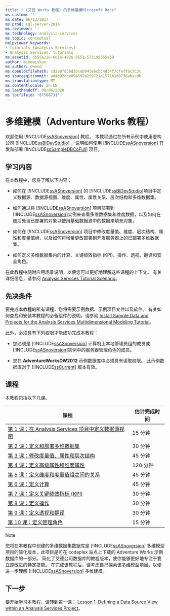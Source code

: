```yaml
---
title: " (艾德 Works 教程) 的多维建模Microsoft Docs"
ms.custom: ''
ms.date: 06/13/2017
ms.prod: sql-server-2014
ms.reviewer: ''
ms.technology: analysis-services
ms.topic: conceptual
helpviewer_keywords:
- tutorials [Analysis Services]
- Analysis Services, tutorials
ms.assetid: db55e226-601a-4026-8651-573195555a59
author: minewiskan
ms.author: owend
ms.openlocfilehash: cd2e8f856d36cab045e6cbc4d34f7cfeffac3c3c
ms.sourcegitcommit: ad4d92dce894592a259721a1571b1d8736abacdb
ms.translationtype: MT
ms.contentlocale: zh-CN
ms.lasthandoff: 08/04/2020
ms.locfileid: "87588731"
---
```

# <a name="multidimensional-modeling-adventure-works-tutorial"></a>多维建模（Adventure Works 教程）
  欢迎使用 [!INCLUDE[ssASnoversion](../includes/ssasnoversion-md.md)] 教程。 本教程通过在所有示例中使用虚构公司 [!INCLUDE[ssBIDevStudio](../includes/ssbidevstudio-md.md)] ，说明如何使用 [!INCLUDE[ssASnoversion](../includes/ssasnoversion-md.md)] 开发和部署 [!INCLUDE[ssSampleDBCoFull](../includes/sssampledbcofull-md.md)] 项目。  
  
## <a name="what-you-will-learn"></a>学习内容  
 在本教程中，您将了解以下内容：  
  
-   如何在 [!INCLUDE[ssASnoversion](../includes/ssasnoversion-md.md)] 的 [!INCLUDE[ssBIDevStudio](../includes/ssbidevstudio-md.md)]项目中定义数据源、数据源视图、维度、属性、属性关系、层次结构和多维数据集。  
  
-   如何通过将 [!INCLUDE[ssASnoversion](../includes/ssasnoversion-md.md)] 项目部署到 [!INCLUDE[ssASnoversion](../includes/ssasnoversion-md.md)]实例来查看多维数据集和维度数据，以及如何在随后处理已部署的对象以使用基础数据源中的数据来填充对象。  
  
-   如何在 [!INCLUDE[ssASnoversion](../includes/ssasnoversion-md.md)] 项目中修改度量值、维度、层次结构、属性和度量值组，以及如何将增量更改部署到开发服务器上的已部署多维数据集。  
  
-   如何定义多维数据集内的计算、关键绩效指标 (KPI)、操作、透视、翻译和安全角色。  
  
 在此教程中随附应用场景说明，以便您可以更好地理解这些课程的上下文。 有关详细信息，请参阅 [Analysis Services Tutorial Scenario](analysis-services-tutorial-scenario.md)。  
  
## <a name="prerequisites"></a>先决条件  
 要完成本教程的所有课程，您将需要示例数据、示例项目文件以及软件。 有关如何查找和安装本教程的必备组件的说明，请参阅 [Install Sample Data and Projects for the Analysis Services Multidimensional Modeling Tutorial](install-sample-data-and-projects.md)。  
  
 此外，必须具有下列权限才能成功完成本教程：  
  
-   您必须是 [!INCLUDE[ssASnoversion](../includes/ssasnoversion-md.md)] 计算机上本地管理员组的成员或 [!INCLUDE[ssASnoversion](../includes/ssasnoversion-md.md)]实例中的服务器管理角色的成员。  
  
-   您在 **AdventureWorksDW2012** 示例数据库中必须具有读取权限。 此示例数据库对于 [!INCLUDE[ssCurrent](../includes/sscurrent-md.md)] 版本有效。  
  
## <a name="lessons"></a>课程  
 本教程包括以下几课。  
  
|课程|估计完成时间|  
|------------|--------------------------------|  
|[第 1 课：在 Analysis Services 项目中定义数据源视图](lesson-1-defining-a-data-source-view-within-an-analysis-services-project.md)|15 分钟|  
|[第 2 课：定义和部署多维数据集](lesson-2-defining-and-deploying-a-cube.md)|30 分钟|  
|[第 3 课：修改度量值、属性和层次结构](lesson-3-modifying-measures-attributes-and-hierarchies.md)|45 分钟|  
|[第 4 课：定义高级属性和维度属性](lesson-4-defining-advanced-attribute-and-dimension-properties.md)|120 分钟|  
|[第 5 课：定义维度和度量值组之间的关系](lesson-5-defining-relationships-between-dimensions-and-measure-groups.md)|45 分钟|  
|[第 6 课：定义计算](lesson-6-defining-calculations.md)|45 分钟|  
|[第 7 课：定义关键绩效指标 (KPI)](lesson-7-defining-key-performance-indicators-kpis.md)|30 分钟|  
|[第 8 课：定义操作](lesson-8-defining-actions.md)|30 分钟|  
|[第 9 课：定义透视和翻译](lesson-9-defining-perspectives-and-translations.md)|30 分钟|  
|[第 10 课：定义管理角色](lesson-10-defining-administrative-roles.md)|15 分钟|  
  
> [!NOTE]  
>  您将在本教程中创建的多维数据集数据库是 [!INCLUDE[ssASnoversion](../includes/ssasnoversion-md.md)] 多维模型项目的简化版本，此项目是可在 codeplex 站点上下载的 Adventure Works 示例数据库的一部分。 简化了艾德公司数据库的教程版本，使你能够更好地专注于要立即改进的特定技能。 在完成该教程后，请考虑自己探索该多维模型项目，以便进一步理解 [!INCLUDE[ssASnoversion](../includes/ssasnoversion-md.md)] 多维建模。  
  
## <a name="next-step"></a>下一步  
 要开始学习本教程，请转到第一课： [Lesson 1: Defining a Data Source View within an Analysis Services Project](lesson-1-defining-a-data-source-view-within-an-analysis-services-project.md)。  
  
  
